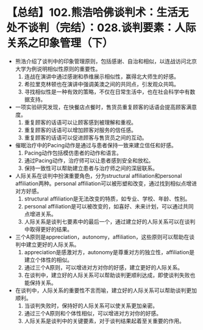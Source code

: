 # 【总结】102.熊浩哈佛谈判术：生活无处不谈判（完结）：028.谈判要素：人际关系之印象管理（下）

-   熊浩介绍了谈判中的印象管理原则，包括感谢、自治和相似，以连战访问北京大学为例说明相似性原则的重要性。
    1.  连战在演讲中通过感谢和恭维展示相似性，赢得北大师生的好感。
    2.  希拉里克林顿也在演讲中强调美澳之间的共同点，引发观众共鸣。
    3.  寻找相似性是一种有效的策略，不仅在日常生活中，也在社会科学中有数据支持。
-   一项实验研究发现，在快餐店点餐时，售货员重复顾客的话语会提高顾客满意度。
    1.  重复顾客的话语可以让顾客感到被理解和重视。
    2.  重复顾客的话语可以增加顾客对服务的信任感。
    3.  重复顾客的话语可以促进顾客与售货员之间的互动。
-   催眠治疗中的Pacing动作是通过与患者保持一致来建立信任和好感。
    1.  Pacing动作包括模仿患者的动作和语言。
    2.  通过Pacing动作，治疗师可以让患者感到安全和放松。
    3.  保持一致性可以帮助建立患者与治疗师之间的深层联系。
-   人际关系在谈判中扮演重要角色，分为structural affiliation和personal affiliation两种。personal affiliation可以被形塑和改变，通过找到相似点增进对方好感。
    1.  structural affiliation是无法改变的特质，如专业、学校、年龄、性别。
    2.  personal affiliation是可以被改变的，如喜好、未来计划，可以通过共同点增进关系。
    3.  人际关系是谈判七要素中的最后一个，通过建立好的人际关系可以在谈判中取得更好的结果。
-   三个A原则是appreciation，autonomy，affiliation，这些原则可以帮助在谈判中建立更好的人际关系。
    1.  appreciation是感激对方，autonomy是尊重对方的独立性，affiliation是建立个体性的相似。
    2.  通过三个A原则，可以增进对方对你的好感，建立更好的人际关系。
    3.  在谈判中，建立好的人际关系可以帮助谈判更顺利达成，即使谈判失败也能保持关系。
-   在谈判中，人际关系的重要性不言而喻，建立好的人际关系可以帮助谈判更加顺利。
    1.  当谈判失败时，保持好的人际关系可以使关系更加亲密。
    2.  通过三个A原则和个体性相似，可以增进对方对你的好感。
    3.  人际关系是谈判中的关键要素，对于谈判结果起着至关重要的作用。